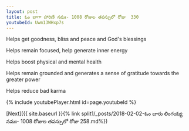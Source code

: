 ```yaml
---
layout: post
title: ఓం బాగా హారిణే నమః- 1008 రోజుల తపస్సులో రోజు  330
youtubeId: Uwm13WHxp7s
---
```

 
 
Helps get goodness, bliss and peace and God's blessings
 
Helps remain focused, help generate inner energy 
 
Helps boost physical and mental health 
 
Helps remain grounded and generates a sense of gratitude towards the greater power 
 
Helps reduce bad karma
 
 
 
 


{% include youtubePlayer.html id=page.youtubeId %}
 
[Next]({{ site.baseurl }}{% link  split1/_posts/2018-02-02-ఓం చారు లింగయ్య నమః- 1008 రోజుల తపస్సులో రోజు  258.md%})
 
